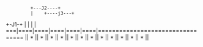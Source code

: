 
             +---J2----+
             |    +----j3---+
   +-J1-+    |    |    |    |
===|====|====|====|====|====|=================================
|| * || * || * || * || * || * || * || * || * || * || * || * ||
